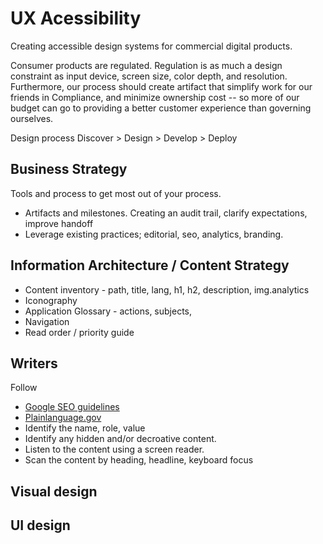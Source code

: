 # UX Acessibility
Creating accessible design systems for commercial digital products.

Consumer products are regulated.  Regulation is as much a design constraint as input device, screen size, color depth, and resolution.  Furthermore, our process should create artifact that simplify  work for our friends in Compliance, and minimize ownership cost -- so more of our budget can go to providing a better customer experience than governing ourselves.

Design process
Discover > Design > Develop > Deploy



## Business Strategy
Tools and process to get most out of your process.
* Artifacts and milestones.  Creating an audit trail, clarify expectations, improve handoff
* Leverage existing practices;  editorial, seo, analytics, branding.


## Information Architecture / Content Strategy
* Content inventory - path, title, lang, h1, h2, description, img.analytics
* Iconography
* Application Glossary - actions, subjects,
* Navigation
* Read order / priority guide

## Writers
Follow 
* [Google SEO guidelines](https://support.google.com/webmasters/answer/7451184?hl=en)
* [Plainlanguage.gov](https://www.plainlanguage.gov/)
* Identify the name, role, value
* Identify any hidden and/or decroative content.
* Listen to the content using a screen reader.
* Scan the content by heading, headline, keyboard focus


## Visual design


## UI design
